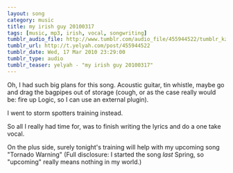 ```yaml
---
layout: song
category: music
title: my irish guy 20100317
tags: [music, mp3, irish, vocal, songwriting]
tumblr_audio_file: http://www.tumblr.com/audio_file/455944522/tumblr_kzgn4lfylu1qzo4ep
tumblr_url: http://t.yelyah.com/post/455944522
tumblr_date: Wed, 17 Mar 2010 23:29:00
tumblr_type: audio
tumblr_teaser: yelyah - "my irish guy 20100317"
---
```

Oh, I had such big plans for this song. Acoustic guitar, tin whistle, maybe go and drag the bagpipes out of storage (cough, or as the case really would be: fire up Logic, so I can use an external plugin).

I went to storm spotters training instead.

So all I really had time for, was to finish writing the lyrics and do a one take vocal.

On the plus side, surely tonight's training will help with my upcoming song "Tornado Warning" (Full disclosure: I started the song *last* Spring, so "upcoming" really means nothing in my world.)
